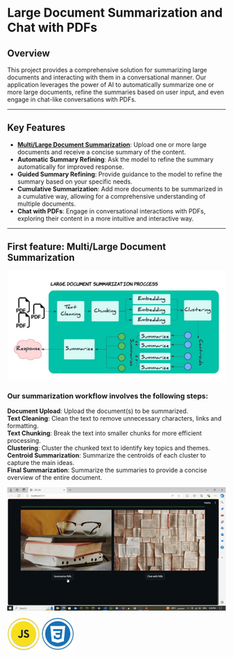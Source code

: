 # Large Document Summarization and Chat with PDFs

## Overview
This project provides a comprehensive solution for summarizing large documents and interacting with them in a conversational manner. Our application leverages the power of AI to automatically summarize one or more large documents, refine the summaries based on user input, and even engage in chat-like conversations with PDFs.

---
## Key Features

- [**Multi/Large Document Summarization**](#f1): Upload one or more large documents and receive a concise summary of the content.  
- **Automatic Summary Refining**: Ask the model to refine the summary automatically for improved response.  
- **Guided Summary Refining**: Provide guidance to the model to refine the summary based on your specific needs.  
- **Cumulative Summarization**: Add more documents to be summarized in a cumulative way, allowing for a comprehensive understanding of multiple documents.  
- **Chat with PDFs**: Engage in conversational interactions with PDFs, exploring their content in a more intuitive and interactive way.
---

<a name="f1"></a>
## First feature: Multi/Large Document Summarization
<p align="center">
<img src="assets/LDS.jpeg" alt="My Image" > 
</p>

### Our summarization workflow involves the following steps:

**Document Upload**: Upload the document(s) to be summarized.  
**Text Cleaning**: Clean the text to remove unnecessary characters, links and formatting.  
**Text Chunking**: Break the text into smaller chunks for more efficient processing.  
**Clustering**: Cluster the chunked text to identify key topics and themes.   
**Centroid Summarization**: Summarize the centroids of each cluster to capture the main ideas.  
**Final Summarization**: Summarize the summaries to provide a concise overview of the entire document.  

<p align="center">
<img src="assets/LDS_GIF.gif" alt="My Image"> 
</p>

<img width="75px" src="https://github.com/Pedro-Murilo/icons-for-readme/blob/main/.github/js-icon.svg" alt="Javascript Icon" /> <img width="75px" src="https://github.com/Pedro-Murilo/icons-for-readme/blob/main/.github/css-icon.svg" alt="CSS Icon" />
